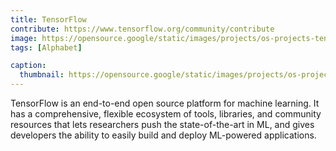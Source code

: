 ```yaml
---
title: TensorFlow
contribute: https://www.tensorflow.org/community/contribute
image: https://opensource.google/static/images/projects/os-projects-tensorflow.svg
tags: [Alphabet]

caption:
  thumbnail: https://opensource.google/static/images/projects/os-projects-tensorflow.svg
---
```


TensorFlow is an end-to-end open source platform for machine learning. It has a comprehensive, flexible ecosystem of tools, libraries, and community resources that lets researchers push the state-of-the-art in ML, and gives developers the ability to easily build and deploy ML-powered applications.